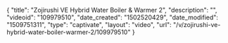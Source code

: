 {
    "title": "Zojirushi VE Hybrid Water Boiler &amp; Warmer 2",
    "description": "",
    "videoid": "109979510",
    "date_created": "1502520429",
    "date_modified": "1509751311",
    "type": "captivate",
    "layout": "video",
    "url": "\/v\/zojirushi-ve-hybrid-water-boiler-warmer-2\/109979510"
}